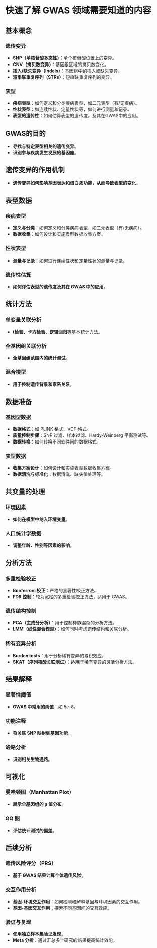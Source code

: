 # 快速了解 GWAS 领域需要知道的内容

## 基本概念

### 遗传变异
- **SNP（单核苷酸多态性）**：单个核苷酸位置上的变异。
- **CNV（拷贝数变异）**：基因组区域的拷贝数变化。
- **插入/缺失变异（Indels）**：基因组中的插入或缺失变异。
- **短串联重复序列（STRs）**：短串联重复序列的变异。

### 表型
- **疾病表型**：如何定义和分类疾病表型，如二元表型（有/无疾病）。
- **性状表型**：如连续性状、定量性状等，如何进行测量和记录。
- **表型的遗传性**：如何估算表型的遗传度，及其在GWAS中的应用。

## GWAS的目的
- **寻找与特定表型相关的遗传变异**。
- **识别参与疾病发生发展的基因座**。

## 遗传变异的作用机制
- **遗传变异如何影响基因表达和蛋白质功能，从而导致表型的变化**。

## 表型数据

### 疾病表型
- **定义与分类**：如何定义和分类疾病表型，如二元表型（有/无疾病）。
- **数据收集**：如何设计和实施表型数据收集方案。

### 性状表型
- **测量与记录**：如何进行连续性状和定量性状的测量与记录。

### 遗传性估算
- **如何评估表型的遗传度及其在 GWAS 中的应用**。

## 统计方法

### 单变量关联分析
- **t检验、卡方检验、逻辑回归**等基本统计方法。

### 全基因组关联分析
- **全基因组范围内的统计测试**。

### 混合模型
- **用于控制遗传背景和家系关系**。

## 数据准备

### 基因型数据
- **数据格式**：如 PLINK 格式、VCF 格式。
- **质量控制步骤**：SNP 过滤、样本过滤、Hardy-Weinberg 平衡测试等。
- **数据转换**：如何转换不同软件间的数据格式。

### 表型数据
- **收集方案设计**：如何设计和实施表型数据收集方案。
- **数据清洗与标准化**：数据清洗、缺失值处理等。

## 共变量的处理

### 环境因素
- **如何在模型中纳入环境变量**。

### 人口统计学数据
- **调整年龄、性别等因素的影响**。

## 分析方法

### 多重检验校正
- **Bonferroni 校正**：严格的显著性校正方法。
- **FDR 控制**：较为宽松的多重检验校正方法，适用于 GWAS。

### 遗传结构控制
- **PCA（主成分分析）**：用于控制种族混杂的分析方法。
- **LMM（线性混合模型）**：如何同时考虑遗传结构和关联分析。

### 稀有变异分析
- **Burden tests**：用于分析稀有变异的累积效应。
- **SKAT（序列核酸关联测试）**：适用于稀有变异的灵活分析方法。

## 结果解释

### 显著性阈值
- **GWAS 中常用的阈值**：如 5e-8。

### 功能注释
- **将关联 SNP 映射到基因功能**。

### 通路分析
- **识别相关生物通路**。

## 可视化

### 曼哈顿图（Manhattan Plot）
- **展示全基因组的 p 值分布**。

### QQ 图
- **评估统计测试的偏差**。

## 后续分析

### 遗传风险评分（PRS）
- **基于 GWAS 结果计算个体遗传风险**。

### 交互作用分析
- **基因-环境交互作用**：如何检测和解释基因与环境因素的交互作用。
- **基因-基因交互作用**：探索不同基因间的交互效应。

### 验证与复现
- **使用独立样本集验证发现**。
- **Meta 分析**：通过汇总多个研究的结果提高统计效能。